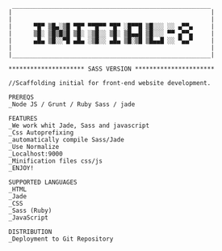 
	 _______________________________________________________
	| 	  											        |
	|	  											        |
	|      ▀█▀ ▒█▄░▒█ ▀█▀ ▀▀█▀▀ ▀█▀ ░█▀▀█ ▒█░░░ ░░ ▄▀▀▄     |
	|      ▒█░ ▒█▒█▒█ ▒█░ ░▒█░░ ▒█░ ▒█▄▄█ ▒█░░░ ▀▀ ▄▀▀▄     |
	|      ▄█▄ ▒█░░▀█ ▄█▄ ░▒█░░ ▄█▄ ▒█░▒█ ▒█▄▄█ ░░ ▀▄▄▀     |
	|	  				            					    |
	|_______________________________________________________|

	********************* SASS VERSION **********************

	//Scaffolding initial for front-end website development.

	PREREQS
	_Node JS / Grunt / Ruby Sass / jade

	FEATURES
	_We work whit Jade, Sass and javascript
	_Css Autoprefixing
	_automatically compile Sass/Jade
	_Use Normalize
	_Localhost:9000
	_Minification files css/js
	_ENJOY!

	SUPPORTED LANGUAGES
	_HTML
	_Jade
	_CSS
	_Sass (Ruby)
	_JavaScript

	DISTRIBUTION
	_Deployment to Git Repository